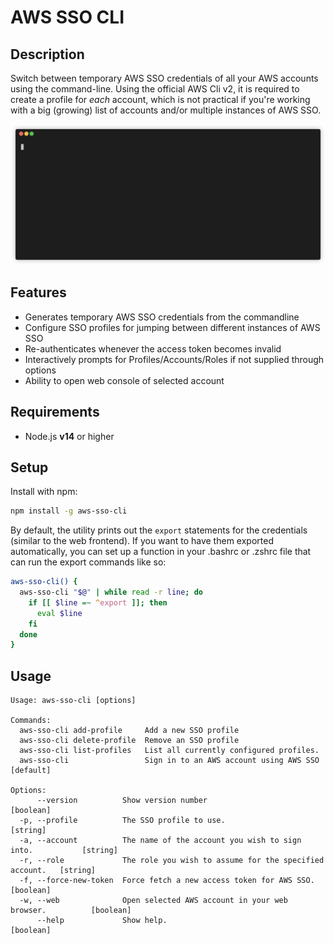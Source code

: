 # AWS SSO CLI

## Description

Switch between temporary AWS SSO credentials of all your AWS accounts using the command-line. Using the official AWS Cli v2, it is required to create a profile for _each_ account, which is not practical if you're working with a big (growing) list of accounts and/or multiple instances of AWS SSO.

![Demo](demo.gif)

## Features

- Generates temporary AWS SSO credentials from the commandline
- Configure SSO profiles for jumping between different instances of AWS SSO
- Re-authenticates whenever the access token becomes invalid
- Interactively prompts for Profiles/Accounts/Roles if not supplied through options
- Ability to open web console of selected account

## Requirements

- Node.js **v14** or higher

## Setup

Install with npm:

```bash
npm install -g aws-sso-cli
```

By default, the utility prints out the `export` statements for the credentials (similar to the web frontend). If you want to have them exported automatically, you can set up a function in your .bashrc or .zshrc file that can run the export commands like so:

```bash
aws-sso-cli() {
  aws-sso-cli "$@" | while read -r line; do
    if [[ $line =~ ^export ]]; then
      eval $line
    fi
  done
}
```

## Usage

```
Usage: aws-sso-cli [options]

Commands:
  aws-sso-cli add-profile     Add a new SSO profile
  aws-sso-cli delete-profile  Remove an SSO profile
  aws-sso-cli list-profiles   List all currently configured profiles.
  aws-sso-cli                 Sign in to an AWS account using AWS SSO            [default]

Options:
      --version          Show version number                                     [boolean]
  -p, --profile          The SSO profile to use.                                  [string]
  -a, --account          The name of the account you wish to sign into.           [string]
  -r, --role             The role you wish to assume for the specified account.   [string]
  -f, --force-new-token  Force fetch a new access token for AWS SSO.             [boolean]
  -w, --web              Open selected AWS account in your web browser.          [boolean]
      --help             Show help.                                              [boolean]
```

